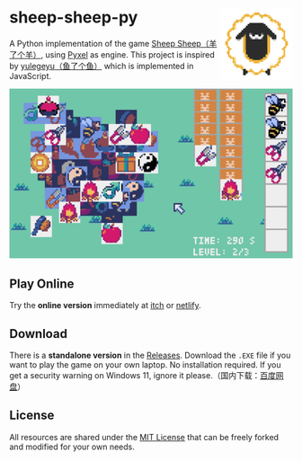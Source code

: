 # sheep-sheep-py <img src="assets/icon.png" align="right" />

A Python implementation of the game [Sheep Sheep（羊了个羊）](https://zh.wikipedia.org/wiki/%E7%BE%8A%E4%BA%86%E4%B8%AA%E7%BE%8A), using [Pyxel](https://github.com/kitao/pyxel) as engine. This project is inspired by [yulegeyu（鱼了个鱼）](https://github.com/liyupi/yulegeyu) which is implemented in JavaScript. 

<img src="assets/screenshot.png" width=600>

## Play Online
Try the **online version** immediately at [itch](https://chunribu.itch.io/sheep-sheep-py) or [netlify](https://sheep-sheep-py.netlify.app).

## Download
There is a **standalone version** in the [Releases](https://github.com/chunribu/sheep-sheep-py/releases). Download the `.EXE` file if you want to play the game on your own laptop. No installation required. If you get a security warning on Windows 11, ignore it please.（国内下载：[百度网盘](https://pan.baidu.com/s/1XIA74p2hl_YFQEWk8qk4Dg?pwd=srw0)）

## License

All resources are shared under the [MIT License](https://github.com/chunribu/sheep-sheep-py/blob/main/LICENSE) that can be freely forked and modified for your own needs. 
